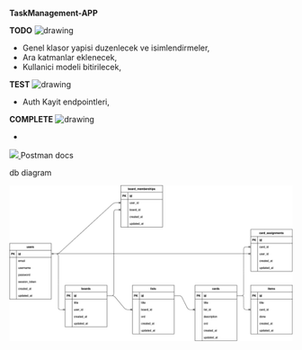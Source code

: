 
**TaskManagement-APP**

**TODO** <img src="https://user-images.githubusercontent.com/48564989/146605701-e631eccf-4e7a-4bc4-af57-62f55bd8d62a.png" alt="drawing" width="20"/>

- Genel klasor yapisi duzenlecek ve isimlendirmeler,
- Ara katmanlar eklenecek,
- Kullanici modeli bitirilecek,


**TEST** <img src="https://user-images.githubusercontent.com/48564989/146607601-4ed65010-bdd7-4344-b0fb-0030b3724152.png" alt="drawing" width="20"/>

- Auth Kayit endpointleri,


**COMPLETE** <img src="https://user-images.githubusercontent.com/48564989/146606311-1f22b5e1-62fe-4f12-b239-789b3295b07f.png" alt="drawing" width="20"/>


- 


[<img src="https://miro.medium.com/max/512/1*fVBL9mtLJmHIH6YpU7WvHQ.png" width="45" />  ](https://documenter.getpostman.com/view/17311668/UVkvKYUw)
 Postman docs

 db diagram

![Image](draw.png)